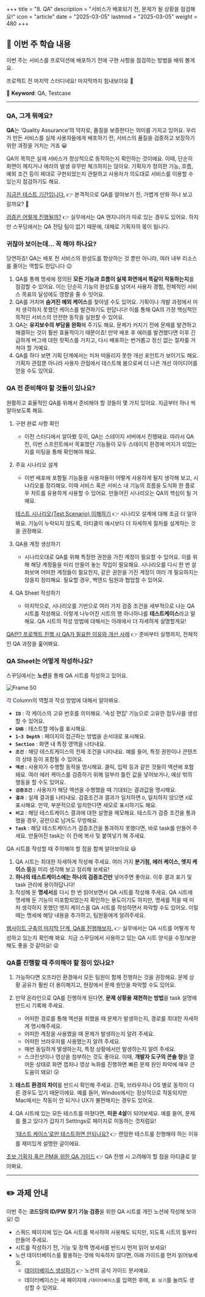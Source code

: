 +++
title = "8. QA"
description = "서비스가 배포되기 전, 문제가 될 상황을 점검해요!"
icon = "article"
date = "2025-03-05"
lastmod = "2025-03-05"
weight = 480 
+++

## 📑 **이번 주 학습 내용**

이번 주는 서비스를 프로덕션에 배포하기 전에 구현 사항을 점검하는 방법을 배워 볼게요.   

프로젝트 전 마지막 스터디네요! 마지막까지 힘내보아요 💪

💫 **Keyword**: QA, Testcase

---

### QA, 그게 뭐예요?

**QA**는 ‘Quality Assurance’의 약자로, 품질을 보증한다는 의미를 가지고 있어요. 우리가 만든 서비스를 실제 사용자들에게 배포하기 전, 서비스의 품질을 검증하고 보장하기 위한 과정을 거치는 거죠 😀   

QA의 목적은 실제 서비스가 정상적으로 동작하는지 확인하는 것이에요. 이때, 단순히 화면이 깨지거나 에러의 발생 유무만 체크하지는 않아요. 기획자가 정의한 기능, 흐름, 예외 조건 등이 제대로 구현되었는지 관찰하고 사용자가 의도대로 서비스를 이용할 수 있는지 점검하기도 해요.   

[지금은 테스트 기간입니다.](https://www.instagram.com/p/DJAhkwRS-m4/?igsh=MWx2NGR2OWtxcnRzbg%3D%3D&img_index=2) 👉 본격적으로 QA를 알아보기 전, 가볍게 만화 하나 보고 갈까요? 🤗   

[검증은 어떻게 진행될까?](https://www.instagram.com/p/DJkl-aGTTX-/?igsh=MTk5eXJ2dHR3aHFsNw%3D%3D&img_index=11) 👉 실무에서는 QA 엔지니어가 따로 있는 경우도 있어요. 하지만 스꾸딩에서는 QA 전담 팀이 없기 때문에, 대체로 기획자의 몫이 됩니다.   

### 귀찮아 보이는데… 꼭 해야 하나요?

당연하죠! QA는 배포 전 서비스의 완성도를 향상하는 것 뿐만 아니라, 여러 내부 리소스를 줄이는 역할도 한답니다 😉     

1. QA를 통해 명세에 정의된 **모든 기능과 흐름이 실제 화면에서 똑같이 작동하는지**를 점검할 수 있어요. 이는 단순히 기능의 완성도를 넘어서 사용자 경험, 전체적인 서비스 목표의 달성에도 영향을 줄 수 잇어요.
2. QA를 거치며 **숨겨진 예외 케이스**를 찾아낼 수도 있어요. 기획이나 개발 과정에서 미처 생각하지 못했던 케이스를 발견하기도 한답니다! 이를 통해 QA의 가장 핵심적인 목적인 서비스의 안전한 동작을 실현할 수 있어요.
3. QA는 **유지보수의 부담을 완화**해 주기도 해요. 문제가 커지기 전에 문제를 발견하고 해결하는 것이 훨씬 효율적이기 때문이죠! 만약 배포 후 에러를 발견했다면 이후 긴급하게 버그에 대한 핫픽스를 거치고, 다시 배포하는 번거롭고 정신 없는 절차를 거쳐야 할 거예요. 
4. QA를 하다 보면 기획 단계에서는 미처 떠올리지 못한 개선 포인트가 보이기도 해요. 기획자 관점뿐 아니라 사용자 관점에서 테스트해 봄으로써 더 나은 개선 아이디어를 얻을 수도 있어요.

### QA 전 준비해야 할 것들이 있나요?

원활하고 효율적인 QA를 위해서 준비해야 할 것들이 몇 가지 있어요. 지금부터 하나 씩 알아보도록 해요.   

1. 구현 완료 사항 확인
    - 이전 스터디에서 알아봤 듯이, QA는 스테이지 서버에서 진행돼요. 따라서 QA 전, 이번 스프린트에서 목표했던 기능들이 모두 스테이지 환경에 머지가 되었는지를 미팅을 통해 확인해야 해요.
2. 주요 시나리오 설계
    - 이번 배포에 포함될 기능들을 사용자들이 어떻게 사용하게 될지 생각해 보고, 시나리오를 정리해요. 이때 서비스 혹은 서비스 내 기능의 흐름을 도식화 한 플로우 차트를 유용하게 사용할 수 있어요. 만들어진 시나리오는 QA의 핵심이 될 거예요.
    
    [테스트 시나리오(Test Scenario) 이해하기](https://rae-gi.tistory.com/83) 👉 시나리오 설계에 대해 조금 더 알아봐요. 기능이 누락되지 않도록, 아티클의 예시보다 더 자세하게 절차를 설계하는 것을 권장해요.
    
3. QA용 계정 생성하기
    - 시나리오대로 QA를  위해 특정한 권한을 가진 계정이 필요할 수 있어요. 이를 위해 해당 계정들을 미리 만들어 놓는 작업이 필요해요. 시나리오를 다시 한 번 살펴보며 어떠한 계정들이 필요한지, 같은 권한을 가진 계정이 여러 개 필요하지는 않을지 정리해요. 필요할 경우, 백엔드 팀원과 협업할 수 있어요.
4. QA Sheet 작성하기
    - 마지막으로, 시나리오를 기반으로 여러 가지 검증 조건을 세부적으로 나눈 QA 시트를 작성해요. 이렇게 나누어진 시트의 행 하나하나를 **테스트케이스**라고 말해요. QA 시트의 작성 방법에 대해서는 아래에서 더 자세하게 설명할게요!

[QA란? 프로젝트 진행 시 QA가 필요한 이유와 개선 사례](https://www.elancer.co.kr/blog/detail/300) 👉 준비부터 실행까지, 전체적인 QA 과정을 훑어봐요.

### QA Sheet는 어떻게 작성하나요?

스꾸딩에서는 **노션**을 통해 QA 시트를 작성하고 있어요.    

![Frame 50](https://github.com/user-attachments/assets/061ea2ad-4d66-4998-a16a-7f0b7d90c6d7)

각 Column의 역할과 작성 방법에 대해서 알아봐요.      

- **`ID`** : 각 케이스의 고유 번호를 의미해요. '속성 편집’ 기능으로 고유한 접두사를 생성할 수 있어요.
- **`GNB`** : 테스트할 메뉴를 표시해요.
- **`1~3 Depth`** : 페이지의 접근하는 방법을 순서대로 표시해요.
- **`Section`** : 화면 내 특정 영역을 나타내요.
- **`조건`** : 해당 테스트케이스의 전제 조건을 나타내요. 예를 들어, 특정 권한이나 콘텐츠의 상태 등이 포함될 수 있어요.
- **`액션` :** 사용자가 수행할 동작을 명시해요. 클릭, 입력 등과 같은 것들이 액션에 포함돼요. 여러 에러 케이스를 검증하기 위해 일부러 틀린 값을 넣어보거나, 예상 밖의 행동을 할 수도 있어요.
- **`검증조건`** : 사용자가 해당 액션을 수행했을 때 기대되는 결과값을 명시해요.
- **`결과`** : 실제 결과를 나타내요. 검증조건과 결과가 일치하면 `O`, 일치하지 않으면 `X`로 표시해요. 만약, 부분적으로 일치한다면 세모로 표시하기도 해요.
- **`비고`** : 해당 테스트케이스 결과에 대한 설명을 메모해요. 테스트가 검증 조건을 통과했을 경우, 공란으로 남겨도 무방해요.
- **`Task`** : 해당 테스트케이스가 검증조건을 통과하지 못했다면, 바로 task를 만들어 주세요. 만들어진 task는 이 칸에 복사 및 붙여넣기 해 주세요.

QA 시트를 작성할 때 주의해야 할 점을 함께 알아보아요 😃

1. QA 시트는 최대한 자세하게 작성해 주세요. 여러 가지 **분기점, 에러 케이스, 엣지 케이스 등**을 미리 생각해 보고 정리해 보세요!
2. **하나의 테스트케이스에는 하나의 검증조건만** 넣어주면 좋아요. 이후 결과 표기 및 task 관리에 용이하답니다!
3. 작성해 둔 **명세서**를 다시 한 번 읽어보면서 QA 시트를 작성해 주세요. QA 시트에 명세해 둔 기능이 미포함되었는지 확인하는 용도이기도 하지만, 명세를 적을 때 미처 생각하지 못했던 엣지 케이스를 QA 시트를 작성하면서 파악할 수도 있어요. 이럴 때는 명세에 해당 내용을 추가하고, 팀원들에게 알려주세요.

[웹사이트 구축의 마지막 단계, QA를 진행해보자.](https://brunch.co.kr/@yuneuichoi/19) 👉 실무에서는 QA 시트를 어떻게 작성하고 있는지 확인해 봐요. 지금 스꾸딩에서 사용하고 있는 QA 시트 양식을 수정/보완해도 좋을 것 같아요! 😜

### QA를 진행할 때 주의해야 할 점이 있나요?

1. 가능하다면 오프라인 환경에서 모든 팀원이 함께 진행하는 것을 권장해요. 문제 상황 공유가 훨씬 더 용이해지고, 현장에서 문제 원인을 파악할 수도 있어요.
2. 만약 온라인으로 QA를 진행하게 된다면, **문제 상황을 재현하는 방법**을 task 설명에 반드시 기록해 주세요.
    - 어떠한 경로를 통해 액션을 취했을 때 문제가 발생하는지, 경로를 최대한 자세하게 명시해주세요.
    - 어떠한 계정을 사용했을 때 문제가 발생하는지 알려 주세요.
    - 어떠한 브라우저를 사용했는지 알려 주세요.
    - 매번 동일하게 발생하는지, 특정 상황에서만 발생하는지 알려 주세요.
    - 스크린샷이나 영상을 첨부하는 것도 좋아요. 이때, **개발자 도구의 콘솔 창**을 열어둔 상태로 화면 캡처나 영상 녹화를 진행하면 빠른 문제 원인 파악에 매우 큰 도움이 돼요! 😲
3. **테스트 환경의 차이**를 반드시 확인해 주세요. 간혹, 브라우저나 OS 별로 동작이 다른 경우도 있기 때문이에요. 예를 들어, Windos에서는 정상적으로 작동되지만 Mac에서는 작동이 안 되거나 UX가 불편해지는 경우도 있어요.
4. QA 시트에 있는 모든 테스트를 마쳤다면, **미운 4살**이 되어보세요. 예를 들어, 문제를 풀고 있다가 갑자기 Settings로 페이지로 이동하는 것처럼요!
    
    [‘테스트 케이스’로만 테스트하면 안되나요?](https://tech.devsisters.com/posts/not-enough-testcase/) 👉 랜덤한 테스트를 진행해야 하는 이유를 재미있게 설명한 글이에요.    
    

[초보 기획자 혹은 PM을 위한 QA 가이드](https://yozm.wishket.com/magazine/detail/1451/) 👉 QA 진행 시 고려해야 할 점을 아티클로 알아봐요.

---

## ✏️ **과제 안내**

이번 주는 **코드당의 ID/PW 찾기 기능 검증**을 위한 QA 시트를 개인 노션에 작성해 보아요! 😊

- 스쿼드 페이지에 있는 QA 시트를 복사하여 사용해도 되지만, 되도록 시트의 틀부터 만들어 주세요.
- 시트를 작성하기 전, 기능 및 정책 명세서를 반드시 먼저 읽어 보세요!
- 노션 데이터베이스를 활용하는 것에 익숙하지 않다면, 아래 가이드를 먼저 읽어보세요.
    - [데이터베이스 생성하기](https://www.notion.com/ko/help/create-a-database) 👉 노션의 공식 가이드 문서예요.
    - 데이터베이스는 새 페이지에 `/데이터베이스`를 입력한 후에, `표 보기`를 눌러도 생성할 수 있어요.
